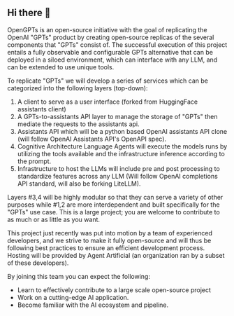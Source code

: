 ## Hi there 👋
OpenGPTs is an open-source initiative with the goal of replicating the OpenAI "GPTs" product by creating open-source replicas of the several components that "GPTs" consist of. The successful execution of this project entails a fully observable and configurable GPTs alternative that can be deployed in a siloed environment, which can interface with any LLM, and can be extended to use unique tools.

To replicate "GPTs" we will develop a series of services which can be categorized into the following layers (top-down):

1. A client to serve as a user interface (forked from HuggingFace assistants client)
2. A GPTs-to-assistants API layer to manage the storage of "GPTs" then mediate the requests to the assistants api.
3. Assistants API which will be a python based OpenAI assistants API clone (will follow OpenAI Assistants API's OpenAPI spec).
4. Cognitive Architecture Language Agents will execute the models runs by utilizing the tools available and the infrastructure inference according to the prompt. 
5. Infrastructure to host the LLMs will include pre and post processing to standardize features across any LLM (Will follow OpenAI completions API standard, will also be forking LiteLLM).

Layers #3,4 will be highly modular so that they can serve a variety of other purposes while #1,2 are more interdependent and built specifically for the "GPTs" use case.
This is a large project; you are welcome to contribute to as much or as little as you want.

This project just recently was put into motion by a team of experienced developers, and we strive to make it fully open-source and will thus be following best practices to ensure an efficient development process. Hosting will be provided by Agent Artificial (an organization ran by a subset of these developers).

By joining this team you can expect the following:

- Learn to effectively contribute to a large scale open-source project
- Work on a cutting-edge AI application.
- Become familiar with the AI ecosystem and pipeline.
<!--

**Here are some ideas to get you started:**

🙋‍♀️ A short introduction - what is your organization all about?
🌈 Contribution guidelines - how can the community get involved?
👩‍💻 Useful resources - where can the community find your docs? Is there anything else the community should know?
🍿 Fun facts - what does your team eat for breakfast?
🧙 Remember, you can do mighty things with the power of [Markdown](https://docs.github.com/github/writing-on-github/getting-started-with-writing-and-formatting-on-github/basic-writing-and-formatting-syntax)
-->
